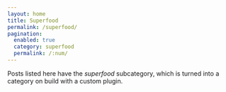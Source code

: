```yaml
---
layout: home
title: Superfood
permalink: /superfood/
pagination:
  enabled: true
  category: superfood
  permalink: /:num/
---
```


Posts listed here have the *superfood* subcategory, which is turned into a category on build with a custom plugin.
